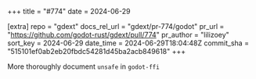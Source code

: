 +++
title = "#774"
date = 2024-06-29

[extra]
repo = "gdext"
docs_rel_url = "gdext/pr-774/godot"
pr_url = "https://github.com/godot-rust/gdext/pull/774"
pr_author = "lilizoey"
sort_key = 2024-06-29
date_time = 2024-06-29T18:04:48Z
commit_sha = "515101ef0ab2eb20fbdc54281d45ba2acb849618"
+++

More thoroughly document `unsafe` in `godot-ffi`
